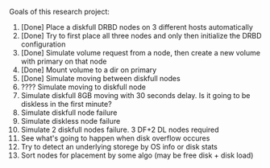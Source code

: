 Goals of this research project:
1. [Done] Place a diskfull DRBD nodes on 3 different hosts automatically
2. [Done] Try to first place all three nodes and only then initialize the DRBD configuration
3. [Done] Simulate volume request from a node, then create a new volume with primary on that node
4. [Done] Mount volume to a dir on primary
4. [Done]  Simulate moving between diskfull nodes
5. ???? Simulate moving to diskfull node
6. Simulate diskfull 8GB moving with 30 seconds delay. Is it going to be diskless in the first minute?
7. Simulate diskfull node failure
8. Simulate diskless node failure
9. Simulate 2 diskfull nodes failure. 3 DF+2 DL nodes required
10. See what's going to happen when disk overflow occures
11. Try to detect an underlying storege by OS info or disk stats
12. Sort nodes for placement by some algo (may be free disk + disk load)